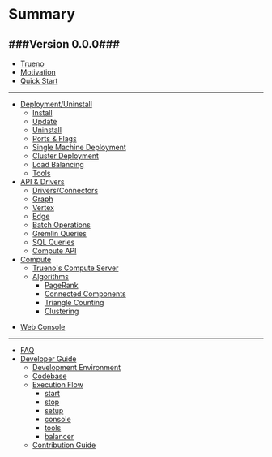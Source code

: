 # Summary

###Version 0.0.0###
---

* [Trueno](README.md)
* [Motivation](pages/motivation/motivation.md)
* [Quick Start](pages/quick-start/quick-start-commands.md)
<!--     - [Commands](pages/quick-start/quick-start-commands.md)
    - [Interactive](pages/quick-start/quick-start-interactive.md) -->
---
* [Deployment/Uninstall]()
    - [Install](pages/deployment-install/install.md)
    - [Update](pages/deployment-install/update.md)
    - [Uninstall](pages/deployment-install/uninstall.md)
    - [Ports & Flags](pages/deployment-install/cli-flags-ports.md)
    - [Single Machine Deployment](pages/deployment-install/centralized-deployment.md)
    - [Cluster Deployment](pages/deployment-install/distributed-deployment.md)
    - [Load Balancing](pages/deployment-install/load-balancing.md)
    - [Tools](pages/deployment-install/tools.md)
* [API & Drivers]() 
    - [Drivers/Connectors](pages/api-drivers/drivers-connectors/drivers-connectors.md)
    - [Graph](pages/api-drivers/graph-vertex-edge.md)
    - [Vertex](pages/api-drivers/graph-vertex-edge.md)
    - [Edge](pages/api-drivers/graph-vertex-edge.md)
    - [Batch Operations]()
    - [Gremlin Queries](pages/api-drivers/gremlin.md)
    - [SQL Queries]()
    - [Compute API](pages/api-drivers/compute-api.md)
* [Compute]()
    - [Trueno's Compute Server](pages/compute/compute-server/trueno-compute-server.md)
    - [Algorithms](pages/compute/algorithms/algorithms.md)
      - [PageRank](pages/compute/algorithms/pagerank.md)
      - [Connected Components](pages/compute/algorithms/connected-components.md)
      - [Triangle Counting](pages/compute/algorithms/triangle-counting.md)
      - [Clustering](pages/compute/algorithms/clustering.md)
<!-- * [Recipes]()  -->
* [Web Console]()

---
* [FAQ]() 
* [Developer Guide]()
    <!-- - [Design Choices](pages/developer-guide/design-choices.md) -->
    - [Development Environment](pages/developer-guide/development-environment.md)
    - [Codebase](pages/developer-guide/codebase.md)
    - [Execution Flow](pages/developer-guide/execution-flow.md)
        + [start](pages/developer-guide/execution-flow/start.md)
        + [stop](pages/developer-guide/execution-flow/stop.md)
        + [setup](pages/developer-guide/execution-flow/setup.md)
        + [console](pages/developer-guide/execution-flow/console.md)
        + [tools](pages/developer-guide/execution-flow/tools.md)
        + [balancer](pages/developer-guide/execution-flow/balancer.md)
    - [Contribution Guide](pages/developer-guide/contribution-guide.md)
